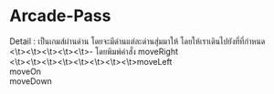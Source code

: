 # Arcade-Pass

Detail : เป็นเกมส์ผ่านด่าน โดยจะมีด่านแต่ละด่านสุ่มมาให้ โดยให้เราเดินไปยังที่ที่กำหนด<br>
<\t><\t><\t><\t><\t>- โดยพิมพ์คำสั่ง moveRight<br>
<\t><\t><\t><\t><\t><\t><\t><\t>moveLeft<br>
                                                                                  moveOn<br>
                                                                                  moveDown<br>
